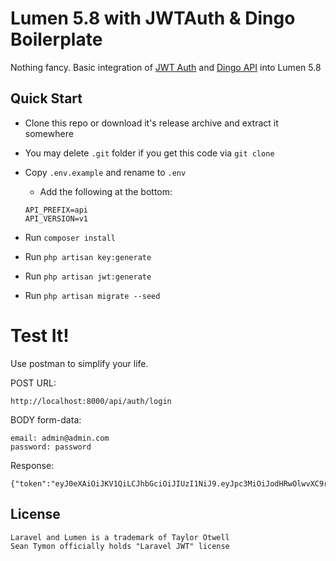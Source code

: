 # Lumen 5.8 with JWTAuth & Dingo Boilerplate

Nothing fancy. Basic integration of [JWT Auth](https://github.com/tymondesigns/jwt-auth) and [Dingo API](https://github.com/dingo/api) into Lumen 5.8

## Quick Start

- Clone this repo or download it's release archive and extract it somewhere
- You may delete `.git` folder if you get this code via `git clone`

- Copy `.env.example` and rename to `.env`
    - Add the following at the bottom:
    ```
    API_PREFIX=api
    API_VERSION=v1
    ```

- Run `composer install`
- Run `php artisan key:generate`
- Run `php artisan jwt:generate`
- Run `php artisan migrate --seed`

# Test It!

Use postman to simplify your life.

POST URL: 

```
http://localhost:8000/api/auth/login
```

BODY form-data:

```
email: admin@admin.com
password: password
```

Response:

```
{"token":"eyJ0eXAiOiJKV1QiLCJhbGciOiJIUzI1NiJ9.eyJpc3MiOiJodHRwOlwvXC9rdWxiYWhpbmFtLmxvY2FsXC9hcGlcL2F1dGhcL2xvZ2luIiwiaWF0IjoxNTYxMDAwNjQ2LCJleHAiOjE1NjEwMDQyNDYsIm5iZiI6MTU2MTAwMDY0NiwianRpIjoiOXFNQjlyV2R2S01pek9LQiIsInN1YiI6MSwicHJ2IjoiODdlMGFmMWVmOWZkMTU4MTJmZGVjOTcxNTNhMTRlMGIwNDc1NDZhYSJ9.C5iQ98SOeqNn52bBjnkNQYQqzZuSByjzo3y6D1iEzfk"}
```

## License
```
Laravel and Lumen is a trademark of Taylor Otwell
Sean Tymon officially holds "Laravel JWT" license
```
